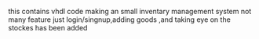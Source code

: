 this contains vhdl code making an small inventary management system
not many feature just login/singnup,adding goods ,and taking eye on the stockes has been added

